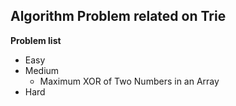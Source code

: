 ## Algorithm Problem related on Trie

**Problem list**
* Easy
* Medium
	* Maximum XOR of Two Numbers in an Array
* Hard